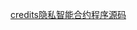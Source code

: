 [credits隐私智能合约程序源码](https://github.com/AleoHQ/snarkVM/blob/testnet3/vm/compiler/src/program/mod.rs#/L105)